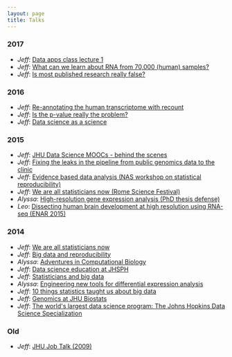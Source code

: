 ```yaml
---
layout: page
title: Talks
---
```


### 2017

* _Jeff_: [Data apps class lecture 1](https://docs.google.com/presentation/d/1GmvPdhzf2SA3kUvxy1UDtucBPUXogWtQ5bUlKID5Nx0/edit?usp=sharing)
* _Jeff_: [What can we learn about RNA
from 70,000 (human) samples?](https://docs.google.com/presentation/d/1GBdWeHU5HI6Fqy9NDe_6RL2oDl5HjJdsmCHSBlAk0m4/edit?usp=sharing)
* _Jeff_: [Is most published research really false?](https://docs.google.com/presentation/d/12SAKwzNs97DjcwTvIUi5husTf3EFlX_pfyxCKRjictE/edit?usp=sharing)

### 2016

* _Jeff_: [Re-annotating the human transcriptome with recount](https://docs.google.com/presentation/d/1XCLfuCD1A0ODczmg4oKK5E3n-dwh6ohHjCYSj_doqbU/edit?usp=sharing)
* _Jeff_: [Is the p-value really the problem?](https://docs.google.com/presentation/d/1nbaKvANCZkN8hbrd31R25WIfQszWFjGyiGeRaqHO1pI/edit?usp=sharing)
* _Jeff_: [Data science as a science](http://www.slideshare.net/jtleek/data-science-as-a-science)


### 2015

* _Jeff_: [JHU Data Science MOOCs - behind the scenes](http://www.slideshare.net/jtleek/jhu-data-science-moocs-behind-the-scenes)
* _Jeff_: [Fixing the leaks in the pipeline from public genomics data to the clinic](http://www.slideshare.net/jtleek/fixing-the-leaks-in-the-pipeline-from-public-genomics-data-to-the-clinic)
* _Jeff_: [Evidence based data analysis (NAS workshop on statistical reproducibility)](http://www.slideshare.net/jtleek/evidence-based-data-analysis)
* _Jeff_: [We are all statisticians now (Rome Science Festival)](http://www.slideshare.net/jtleek/leek-romesf2015)
* _Alyssa_: [High-resolution gene expression analysis (PhD thesis defense)](https://speakerdeck.com/alyssafrazee/high-resolution-gene-expression-analysis)
* _Leo_: [Dissecting human brain development at high resolution using RNA-seq (ENAR 2015)](http://www.slideshare.net/lcolladotor/dissecting-human-brain-development-at-high-resolution-using-rnaseq)


### 2014


* _Jeff_: [We are all statisticians now](https://speakerdeck.com/jtleek/we-are-all-statisticians-now)
* _Jeff_: [Big data and reproducibility](https://speakerdeck.com/jtleek/big-data-and-reproducibility/)
* _Alyssa_: [Adventures in Computational Biology](https://speakerdeck.com/alyssafrazee/adventures-in-computational-biology)
* _Jeff_: [Data science education at JHSPH](http://www.slideshare.net/jtleek/education-37613273)
* _Jeff_: [Statisticians and big data](http://www.slideshare.net/jtleek/big-data-and-statisticians)
* _Alyssa_: [Engineering new tools for differential expression analysis](https://speakerdeck.com/alyssafrazee/differential-expression-analysis-tools)
* _Jeff_: [10 things statistics taught us about big data](http://www.slideshare.net/jtleek/10-things-statistics-taught-us-about-big-data)
* _Jeff_: [Genomics at JHU Biostats](http://www.slideshare.net/jtleek/flash-talk-about-johns-hopkins-genomics)
* _Jeff_: [The world's largest data science program: The Johns Hopkins Data Science Specialization](http://www.slideshare.net/jtleek/the-largest-data-science-program-in-the-world-the-johns-hopkins-data-science-specialization)

### Old

* _Jeff_: [JHU Job Talk (2009)](http://www.slideshare.net/jtleek/jhu-feb2009)
